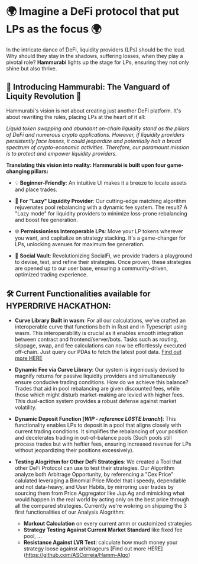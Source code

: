 # 🌍 Imagine a DeFi protocol that put LPs as the focus 🌍

In the intricate dance of DeFi, liquidity providers (LPs) should be the lead. Why should they stay in the shadows, suffering losses, when they play a pivotal role? **Hammurabi** lights up the stage for LPs, ensuring they not only shine but also thrive.


## 🚀 Introducing Hammurabi: The Vanguard of Liquity Revolution 🚀

Hammurabi's vision is not about creating just another DeFi platform. It's about rewriting the rules, placing LPs at the heart of it all:

_Liquid token swapping and abundant on-chain liquidity stand as the pillars of DeFi and numerous crypto applications. However, if liquidity providers persistently face losses, it could jeopardize and potentially halt a broad spectrum of crypto-economic activities. Therefore, our paramount mission is to protect and empower liquidity providers._

**Translating this vision into reality: Hammurabi is built upon four game-changing pillars:**

- 💡 **Beginner-Friendly**: An intuitive UI makes it a breeze to locate assets and place trades.

- 🥱 **For "Lazy" Liquidity Provider**: Our cutting-edge matching algorithm rejuvenates pool rebalancing with a dynamic fee system. The result? A "Lazy mode" for liquidity providers to minimize loss-prone rebalancing and boost fee generation.
  
- 🌐 **Permissionless Interoperable LPs**: Move your LP tokens wherever you want, and capitalize on strategy stacking. It's a game-changer for LPs, unlocking avenues for maximum fee generation.

- 💬 **Social Vault**: Revolutionizing SocialFi, we provide traders a playground to devise, test, and refine their strategies. Once proven, these strategies are opened up to our user base, ensuring a community-driven, optimized trading experience.


## 🛠 Current Functionalities available for HYPERDRIVE HACKATHON:

- **Curve Library Built in wasm**: For all our calculations, we've crafted an interoperable curve that functions both in Rust and in Typescript using wasm. This interoperability is crucial as it enables smooth integration between contract and frontend/server/bots. Tasks such as routing, slippage, swap, and fee calculations can now be effortlessly executed off-chain. Just query our PDAs to fetch the latest pool data. [Find out more HERE](https://github.com/deanmlittle/constant-product-curve)

- **Dynamic Fee via Curve Library**: Our system is ingeniously devised to magnify returns for passive liquidity providers and simultaneously ensure conducive trading conditions. How do we achieve this balance? Trades that aid in pool rebalancing are given discounted fees, while those which might disturb market-making are levied with higher fees. This dual-action system provides a robust defense against market volatility. 

- **Dynamic Deposit Function [_WIP - reference L0STE branch_]**: This functionality enables LPs to deposit in a pool that aligns closely with current trading conditions. It simplifies the rebalancing of your position and decelerates trading in out-of-balance pools (Such pools still process trades but with heftier fees, ensuring increased revenue for LPs without jeopardizing their positions excessively).

- **Testing Alogrithm for Other DeFi Strategies**: We created a Tool that other DeFi Protocol can use to test their strategies. Our Algorithm analyze both Arbitrage Opportunity, by referencing a "Cex Price" calulated leveraging a Binomial Price Model that i speedy, dependable and not data-heavy, and User Habits, by mirroring user trades by sourcing them from Price Aggregator like Jup.Ag and mimicking what would happen in the real world by acting only on the best price through all the compared strategies. Currently we're wokring on shipping the 3 first functionalities of our Analysis Alogrithm:
    - **Markout Calculation** on every current amm or customized strategies
    - **Strategy Testing Against Current Market Standard** like fixed fee pool, ...
    - **Resistance Against LVR Test**: calculate how much money your strategy loose against arbitrageurs 
[Find out more HERE] (https://github.com/ASCorreia/Hamm-Algo)